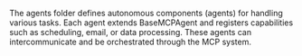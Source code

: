 The agents folder defines autonomous components (agents) for handling various tasks. Each agent extends BaseMCPAgent and registers capabilities such as scheduling, email, or data processing. These agents can intercommunicate and be orchestrated through the MCP system.